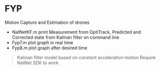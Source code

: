 # FYP
Motion Capture and Estimation of drones
- NatNetKF.m print Measurement from OptiTrack, Predicted and Corrected state from Kalman filter on command line
- Fyp7.m plot graph in real time
- Fyp8.m plot graph after desired time

> Kalman filter model based on constant acceleration motion
> Require NatNet SDK to work
